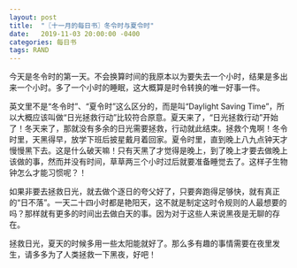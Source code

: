 ```yaml
---
layout: post
title:  "〖十一月的每日书〗冬令时与夏令时"
date:   2019-11-03 20:00:00 -0400
categories: 每日书
tags: RAND
---
```


今天是冬令时的第一天。不会换算时间的我原本以为要失去一个小时，结果是多出来一个小时。多了一个小时的睡眠，这大概算是时令转换的唯一好事一件。

英文里不是“冬令时”、“夏令时”这么区分的，而是叫“Daylight Saving Time”，所以大概应该叫做“日光拯救行动”比较符合原意。夏天来了，“日光拯救行动”开始了！冬天来了，那就没有多余的日光需要拯救，行动就此结束。拯救个鬼啊！冬令时里，天黑得早，放学下班后披星戴月着回家。夏令时里，直到晚上八九点钟天才慢慢黑下去。这是什么破天嘛！只有天黑了才觉得是晚上，到了晚上才要去做晚上该做的事，然而并没有时间，草草两三个小时过后就要准备睡觉去了。这样子生物钟怎么才能习惯呢？！

如果非要去拯救日光，就去做个逐日的夸父好了，只要奔跑得足够快，就有真正的“日不落”。一天二十四小时都是艳阳天，这不就是制定这时令规则的人最想要的吗？那样就有更多的时间出去做白天的事。因为对于这些人来说黑夜是无聊的存在。

拯救日光，夏天的时候多用一些太阳能就好了。那么多有趣的事情需要在夜里发生，请多多为了人类拯救一下黑夜，好吧！